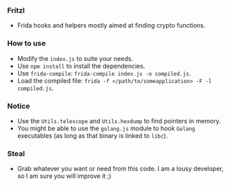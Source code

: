 ### Fritzl

- Frida hooks and helpers mostly aimed at finding crypto functions.

### How to use

- Modify the `index.js` to suite your needs.
- Use `npm install` to install the dependencies.
- Use `frida-compile`: `frida-compile index.js -o compiled.js`.
- Load the compiled file: `frida -f </path/to/someapplication> -F -l compiled.js`.

### Notice

- Use the `Utils.telescope` and `Utils.hexdump` to find pointers in memory.
- You might be able to use the `golang.js` module to hook `Golang` executables (as long as that binary is linked to `libc`).

### Steal

- Grab whatever you want or need from this code. I am a lousy developer, so I am sure you will improve it ;)